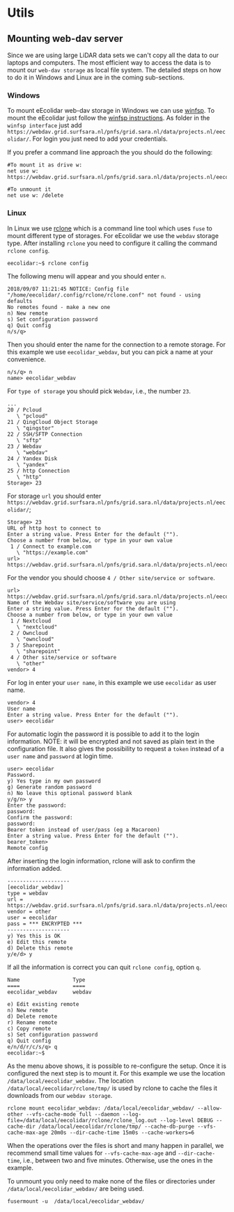 # Utils

## Mounting web-dav server
Since we are using large LiDAR data sets we can't copy all the data to our laptops and computers. The most efficient way to access the data is to mount our `web-dav storage` as local file system. The detailed steps on how to do it in Windows and Linux are in the coming sub-sections.

### Windows
To mount eEcolidar web-dav storage in Windows we can use [winfsp](https://github.com/billziss-gh/winfsp). To mount the eEcolidar just follow the [winfsp instructions](https://github.com/billziss-gh/winfsp#winfsp---windows-file-system-proxy). As folder in the `winfsp interface` just add `https://webdav.grid.surfsara.nl/pnfs/grid.sara.nl/data/projects.nl/eecolidar/`. For login you just need to add your credentials.

If you prefer a command line approach the you should do the following:
```
#To mount it as drive w:
net use w: https://webdav.grid.surfsara.nl/pnfs/grid.sara.nl/data/projects.nl/eecolidar/

#To unmount it
net use w: /delete
```

### Linux

In Linux we use [rclone](https://rclone.org/install/) which is a command line tool which uses `fuse` to mount different type of storages. For eEcolidar we use the `webdav` storage type. After installing `rclone` you need to configure it calling the command `rclone config`.
```
eecolidar:~$ rclone config
```
The following menu will appear and you should enter `n`.
```
2018/09/07 11:21:45 NOTICE: Config file "/home/eecolidar/.config/rclone/rclone.conf" not found - using defaults
No remotes found - make a new one
n) New remote
s) Set configuration password
q) Quit config
n/s/q>
```
Then you should enter the name for the connection to a remote storage. For this example we use `eecolidar_webdav`, but you can pick a name at your convenience.
```
n/s/q> n
name> eecolidar_webdav
```
For `type of storage` you should pick `Webdav`, i.e., the number `23`.
```
...
20 / Pcloud
   \ "pcloud"
21 / QingCloud Object Storage
   \ "qingstor"
22 / SSH/SFTP Connection
   \ "sftp"
23 / Webdav
   \ "webdav"
24 / Yandex Disk
   \ "yandex"
25 / http Connection
   \ "http"
Storage> 23
```
For storage `url` you should enter `https://webdav.grid.surfsara.nl/pnfs/grid.sara.nl/data/projects.nl/eecolidar/`;
```
Storage> 23
URL of http host to connect to
Enter a string value. Press Enter for the default ("").
Choose a number from below, or type in your own value
 1 / Connect to example.com
   \ "https://example.com"
url> https://webdav.grid.surfsara.nl/pnfs/grid.sara.nl/data/projects.nl/eecolidar/
```
For the vendor you should choose `4 / Other site/service or software`.
```
url> https://webdav.grid.surfsara.nl/pnfs/grid.sara.nl/data/projects.nl/eecolidar/
Name of the Webdav site/service/software you are using
Enter a string value. Press Enter for the default ("").
Choose a number from below, or type in your own value
 1 / Nextcloud
   \ "nextcloud"
 2 / Owncloud
   \ "owncloud"
 3 / Sharepoint
   \ "sharepoint"
 4 / Other site/service or software
   \ "other"
vendor> 4
```
For log in enter your `user name`, in this example we use `eecolidar` as user name.
```
vendor> 4
User name
Enter a string value. Press Enter for the default ("").
user> eecolidar
```
For automatic login the password it is possible to add it to the login information. NOTE: it will be encrypted and not saved as plain text in the configuration file.
It also gives the possibility to request a `token` instead of a `user name` and `password` at login time.
```
user> eecolidar
Password.
y) Yes type in my own password
g) Generate random password
n) No leave this optional password blank
y/g/n> y
Enter the password:
password:
Confirm the password:
password:
Bearer token instead of user/pass (eg a Macaroon)
Enter a string value. Press Enter for the default ("").
bearer_token>
Remote config
```

After inserting the login information, rclone will ask to confirm the information added.
```
--------------------
[eecolidar_webdav]
type = webdav
url = https://webdav.grid.surfsara.nl/pnfs/grid.sara.nl/data/projects.nl/eecolidar/
vendor = other
user = eecolidar
pass = *** ENCRYPTED ***
--------------------
y) Yes this is OK
e) Edit this remote
d) Delete this remote
y/e/d> y
```

If all the information is correct you can quit `rclone config`, option `q`.
```
Name                 Type
====                 ====
eecolidar_webdav     webdav

e) Edit existing remote
n) New remote
d) Delete remote
r) Rename remote
c) Copy remote
s) Set configuration password
q) Quit config
e/n/d/r/c/s/q> q
eecolidar:~$
```

As the menu above shows, it is possible to re-configure the setup. Once it is configured the next step is to mount it. For this example we use the location `/data/local/eecolidar_webdav`. The location `/data/local/eecolidar/rclone/tmp/` is used by rclone to cache the files it downloads from our `webdav storage`.
```
rclone mount eecolidar_webdav: /data/local/eecolidar_webdav/ --allow-other --vfs-cache-mode full --daemon --log-file=/data/local/eecolidar/rclone/rclone_log.out --log-level DEBUG --cache-dir /data/local/eecolidar/rclone/tmp/ --cache-db-purge --vfs-cache-max-age 20m0s --dir-cache-time 15m0s --cache-workers=6
```
When the operations over the files is short and many happen in parallel, we recommend small time values for `--vfs-cache-max-age` and `--dir-cache-time`, i.e., between two and five minutes. Otherwise, use the ones in the example.

To unmount you only need to make none of the files or directories under `/data/local/eecolidar_webdav/` are being used.
```
fusermount -u  /data/local/eecolidar_webdav/
```
